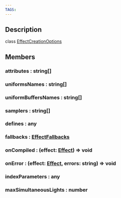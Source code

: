 ```yaml
---
TAGS:
---
```

## Description

class [EffectCreationOptions](/classes/3.0/EffectCreationOptions)



## Members

### attributes : string[]



### uniformsNames : string[]



### uniformBuffersNames : string[]



### samplers : string[]



### defines : any



### fallbacks : [EffectFallbacks](/classes/3.0/EffectFallbacks)



### onCompiled : (effect: [Effect](/classes/3.0/Effect)) =&gt; void



### onError : (effect: [Effect](/classes/3.0/Effect), errors: string) =&gt; void



### indexParameters : any



### maxSimultaneousLights : number



